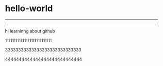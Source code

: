 # hello-world
------------------
-------------------

hi learninhg about github


111111111111111111111111111

33333333333333333333333333333

4444444444444444444444444444



